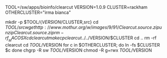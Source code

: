 TOOL=/sw/apps/bioinfo/clearcut
VERSION=1.0.9
CLUSTER=rackham
OTHERCLUSTER="irma bianca"

mkdir -p $TOOL/{$VERSION/$CLUSTER,src}
cd $TOOL/src
wget http://www.mothur.org/w/images/9/91/Clearcut.source.zip
unzip Clearcut.source.zip
rm -rf __MACOSX
cd clearcut
make
cp clearcut ../../$VERSION/$CLUSTER
cd ..
rm -rf clearcut
cd $TOOL/$VERSION
for c in $OTHERCLUSTER; do
  ln -fs $CLUSTER $c
done
chgrp -R sw $TOOL/$VERSION
chmod -R g+rwx $TOOL/$VERSION

